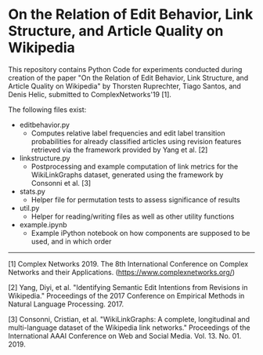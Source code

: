 # On the Relation of Edit Behavior, Link Structure, and Article Quality on Wikipedia

This repository contains Python Code for experiments conducted during creation of the paper "On the Relation of Edit Behavior, Link Structure, and Article Quality on Wikipedia" by Thorsten Ruprechter, Tiago Santos, and Denis Helic, submitted to ComplexNetworks'19 [1].

The following files exist: 
- editbehavior.py
  - Computes relative label frequencies and edit label transition probabilities for already classified articles using revision features retrieved via the framework provided by Yang et al. [2]
- linkstructure.py
  - Postprocessing and example computation of link metrics for the WikiLinkGraphs dataset, generated using the framework by Consonni et al. [3]
- stats.py
  - Helper file for permutation tests to assess significance of results
- util.py
  - Helper for reading/writing files as well as other utility functions
- example.ipynb
  - Example iPython notebook on how components are supposed to be used, and in which order

---
[1] Complex Networks 2019. The 8th International Conference on
Complex Networks and their Applications. (https://www.complexnetworks.org/)

[2] Yang, Diyi, et al. "Identifying Semantic Edit Intentions from Revisions in Wikipedia." Proceedings of the 2017 Conference on Empirical Methods in Natural Language Processing. 2017.

[3] Consonni, Cristian, et al. "WikiLinkGraphs: A complete, longitudinal and multi-language dataset of the Wikipedia link networks." Proceedings of the International AAAI Conference on Web and Social Media. Vol. 13. No. 01. 2019.
